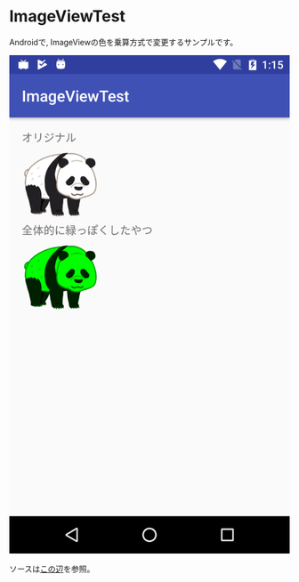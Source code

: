 # ImageViewTest

Androidで, ImageViewの色を乗算方式で変更するサンプルです。

![screen-shot](screen.png)

ソースは[この辺](app/src/main/java/com/suzukiplan/imageviewtest/MainActivity.java#L14)を参照。

